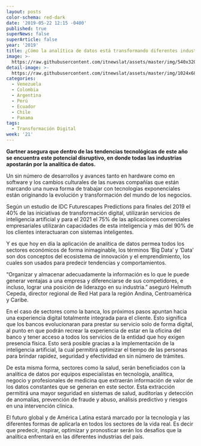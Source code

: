 ```yaml
---
layout: posts
color-schema: red-dark
date: '2019-05-22 12:15 -0400'
published: true
superNews: false
superArticle: false
year: '2019'
title: ¿Cómo la analítica de datos está transformando diferentes industrias?
image: >-
  https://raw.githubusercontent.com/itnewslat/assets/master/img/540x320/RH-Analitica-p.jpg
detail-image: >-
  https://raw.githubusercontent.com/itnewslat/assets/master/img/1024x680/RH-Analitica-g.jpg
categories:
  - Venezuela
  - Colombia
  - Argentina
  - Perú
  - Ecuador
  - Chile
  - Panama
tags:
  - Transformación Digital
week: '21'
---
```

**Gartner asegura que dentro de las tendencias tecnológicas de este año se encuentra este potencial disruptivo, en donde todas las industrias apostarán por la analítica de datos.**

Un sin número de desarrollos y avances tanto en hardware como en software y los cambios culturales de las nuevas compañías que están marcando una nueva forma de trabajar con tecnologías exponenciales están originando la evolución y transformación del mundo de los negocios.

Según un estudio de IDC Futurescapes Predictions para finales del 2019 el 40% de las iniciativas de transformación digital, utilizarán servicios de inteligencia artificial y para el 2021 el 75% de las aplicaciones comerciales empresariales utilizarán capacidades de esta inteligencia y más del 90% de los clientes interactuaran con sistemas inteligentes.

Y es que hoy en día la aplicación de analítica de datos permea todos los sectores económicos de forma inimaginable, los términos ‘Big Data’ y ‘Data’ son  dos conceptos del ecosistema de innovación y el emprendimiento, los cuales son usados para predecir tendencias y comportamientos.

“Organizar y almacenar adecuadamente la información es lo que le puede generar ventajas a una empresa y diferenciarse de sus competidores, e incluso, lograr una posición de liderazgo en su industria.” aseguró Helmuth Cepeda, director regional de Red Hat para la región Andina, Centroamérica y Caribe.

En el caso de sectores como la banca, los próximos pasos apuntan hacia una experiencia digital totalmente integrada para el cliente. Esto significa que los bancos evolucionaran para prestar su servicio solo de forma digital, al punto en que podrán recrear la experiencia de estar en la oficina del banco y tener acceso a todos los servicios de la entidad que hoy exigen presencia física. Esto será posible gracias a la implementación de la inteligencia artificial, la cual permitirá optimizar el tiempo de las personas para brindar rapidez, seguridad y efectividad en sin número de trámites.

De esta misma forma, sectores como la salud, serán beneficiados con la analítica de datos por equipos especialistas en tecnología, analítica, negocio y profesionales de medicina que extraerán información de valor de los datos constantes que se generan en este sector.  Esta extracción permitirá una mayor seguridad en sistemas de salud, auditorías y detección de anomalías, prevención de fraude y abuso, análisis predictivo y riesgos en una intervención clínica.

El futuro global y de América Latina estará marcado por la tecnología y las diferentes formas de aplicarla en todos los sectores de la vida real. Es decir que predecir, inspirar, optimizar y pronosticar serán los desafíos que la analítica enfrentará en las diferentes industrias del país. 